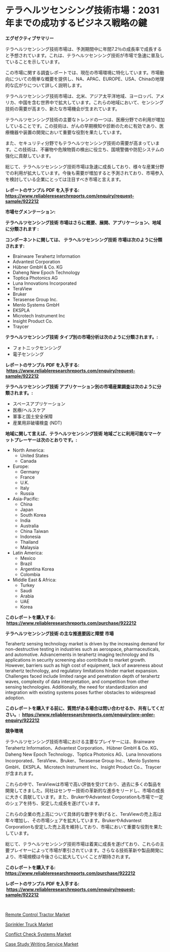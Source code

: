 <p><h1>テラヘルツセンシング技術市場：2031年までの成功するビジネス戦略の鍵</h1></p><p><strong>エグゼクティブサマリー</strong></p>
<p><p>テラヘルツセンシング技術市場は、予測期間中に年間7.2％の成長率で成長すると予想されています。これは、テラヘルツセンシング技術が市場で急速に普及していることを示しています。</p><p>この市場に関する調査レポートでは、現在の市場環境に特化しています。市場動向についての簡単な概要を提供し、NA、APAC、EUROPE、USA、Chinaの地理的な広がりについて詳しく説明します。</p><p>テラヘルツセンシング技術市場は、北米、アジア太平洋地域、ヨーロッパ、アメリカ、中国を含む世界中で拡大しています。これらの地域において、センシング技術の需要が高まり、新たな市場機会が生まれています。</p><p>テラヘルツセンシング技術の主要なトレンドの一つは、医療分野での利用が増加していることです。この技術は、がんの早期検知や診断のために有効であり、医療機器や装置の開発において重要な役割を果たしています。</p><p>また、セキュリティ分野でもテラヘルツセンシング技術の需要が高まっています。この技術は、不審物や危険物質の検出に役立ち、国境警備や防犯システムの強化に貢献しています。</p><p>総じて、テラヘルツセンシング技術市場は急速に成長しており、様々な産業分野での利用が拡大しています。今後も需要が増加すると予測されており、市場参入を検討している企業にとっては注目すべき市場と言えます。</p></p>
<p><strong>レポートのサンプル PDF を入手する: <a href="https://www.reliableresearchreports.com/enquiry/request-sample/922212">https://www.reliableresearchreports.com/enquiry/request-sample/922212</a></strong></p>
<p><strong>市場セグメンテーション:</strong></p>
<p><strong> テラヘルツセンシング技術 市場はさらに概要、展開、アプリケーション、地域に分類されます :</strong></p>
<p><strong>コンポーネントに関しては、 テラヘルツセンシング技術 市場は次のように分類されます: &nbsp;</strong></p>
<p><ul><li>Brainware Terahertz Information</li><li>Advantest Corporation</li><li>Hübner GmbH & Co. KG</li><li>Daheng New Epoch Technology</li><li>Toptica Photonics AG</li><li>Luna Innovations Incorporated</li><li>TeraView</li><li>Bruker</li><li>Terasense Group Inc.</li><li>Menlo Systems GmbH</li><li>EKSPLA</li><li>Microtech Instrument Inc</li><li>Insight Product Co.</li><li>Traycer</li></ul></p>
<p><strong> テラヘルツセンシング技術 タイプ別の市場分析は次のように分類されます。:</strong></p>
<p><ul><li>フォトニックセンシング</li><li>電子センシング</li></ul></p>
<p><strong>レポートのサンプル PDF を入手する: &nbsp;<a href="https://www.reliableresearchreports.com/enquiry/request-sample/922212">https://www.reliableresearchreports.com/enquiry/request-sample/922212</a></strong></p>
<p><strong> テラヘルツセンシング技術 アプリケーション別の市場産業調査は次のように分類されます。:</strong></p>
<p><ul><li>スペースアプリケーション</li><li>医療/ヘルスケア</li><li>軍事と国土安全保障</li><li>産業用非破壊検査 (NDT)</li></ul></p>
<p><strong>地域に関して言えば、テラヘルツセンシング技術 地域ごとに利用可能なマーケットプレーヤーは次のとおりです。:</strong></p>
<p><ul>
    <li>
        North America:
        <ul>
            <li>United States</li>
            <li>Canada</li>
        </ul>
    </li>
    <li>
        Europe:
        <ul>
            <li>Germany</li>
            <li>France</li>
            <li>U.K.</li>
            <li>Italy</li>
            <li>Russia</li>
        </ul>
    </li>
    <li>
        Asia-Pacific:
        <ul>
            <li>China</li>
            <li>Japan</li>
            <li>South Korea</li>
            <li>India</li>
            <li>Australia</li>
            <li>China Taiwan</li>
            <li>Indonesia</li>
            <li>Thailand</li>
            <li>Malaysia</li>
        </ul>
    </li>
    <li>
        Latin America:
        <ul>
            <li>Mexico</li>
            <li>Brazil</li>
            <li>Argentina Korea</li>
            <li>Colombia</li>
        </ul>
    </li>
    <li>
        Middle East & Africa:
        <ul>
            <li>Turkey</li>
            <li>Saudi</li>
            <li>Arabia</li>
            <li>UAE</li>
            <li>Korea</li>
        </ul>
    </li>
    </ul></p>
<p><strong>このレポートを購入する: &nbsp;<a href="https://www.reliableresearchreports.com/purchase/922212">https://www.reliableresearchreports.com/purchase/922212</a></strong></p>
<p><strong>テラヘルツセンシング技術 の主な推進要因と障壁 市場</strong></p>
<p><p>Terahertz sensing technology market is driven by the increasing demand for non-destructive testing in industries such as aerospace, pharmaceuticals, and automotive. Advancements in terahertz imaging technology and its applications in security screening also contribute to market growth. However, barriers such as high cost of equipment, lack of awareness about terahertz technology, and regulatory limitations hinder market expansion. Challenges faced include limited range and penetration depth of terahertz waves, complexity of data interpretation, and competition from other sensing technologies. Additionally, the need for standardization and integration with existing systems poses further obstacles to widespread adoption.</p></p>
<p><strong>このレポートを購入する前に、質問がある場合は問い合わせるか、共有してください。:&nbsp; <a href="https://www.reliableresearchreports.com/enquiry/pre-order-enquiry/922212">https://www.reliableresearchreports.com/enquiry/pre-order-enquiry/922212</a></strong></p>
<p><strong>競争環境</strong></p>
<p><p>テラヘルツセンシング技術市場における主要なプレイヤーには、Brainware Terahertz Information、Advantest Corporation、Hübner GmbH & Co. KG、Daheng New Epoch Technology、Toptica Photonics AG、Luna Innovations Incorporated、TeraView、Bruker、Terasense Group Inc.、Menlo Systems GmbH、EKSPLA、Microtech Instrument Inc、Insight Product Co.、Traycerが含まれます。</p><p>これらの中で、TeraViewは市場で高い評価を受けており、過去に多くの製品を開発してきました。同社はセンサー技術の革新的な進歩をリードし、市場の成長に大きく貢献しています。また、BrukerやAdvantest Corporationも市場で一定のシェアを持ち、安定した成長を遂げています。</p><p>これらの企業の売上高について具体的な数字を挙げると、TeraViewの売上高は年々増加し、その市場シェアを拡大しています。BrukerやAdvantest Corporationも安定した売上高を維持しており、市場において重要な役割を果たしています。</p><p>総じて、テラヘルツセンシング技術市場は着実に成長を遂げており、これらの主要プレイヤーによって市場が牽引されています。さらなる技術革新や製品開発により、市場規模は今後さらに拡大していくことが期待されます。</p></p>
<p><strong>このレポートを購入する: &nbsp; <a href="https://www.reliableresearchreports.com/purchase/922212">https://www.reliableresearchreports.com/purchase/922212</a></strong></p>
<p><strong>レポートのサンプル PDF を入手する: &nbsp;<a href="https://www.reliableresearchreports.com/enquiry/request-sample/922212">https://www.reliableresearchreports.com/enquiry/request-sample/922212</a></strong><strong></strong></p>
<p>&nbsp;</p>
<p><p><a href="https://github.com/elizabethdagraca/Market-Research-Report-List-2/blob/main/remote-control-tractor-market.md">Remote Control Tractor Market</a></p><p><a href="https://github.com/mbisetmhermsr/Market-Research-Report-List-1/blob/main/sprinkler-truck-market.md">Sprinkler Truck Market</a></p><p><a href="https://github.com/zjyglelu/Market-Research-Report-List-1/blob/main/conflict-check-systems-market.md">Conflict Check Systems Market</a></p><p><a href="https://github.com/santosh758595/Market-Research-Report-List-3/blob/main/case-study-writing-service-market.md">Case Study Writing Service Market</a></p></p>